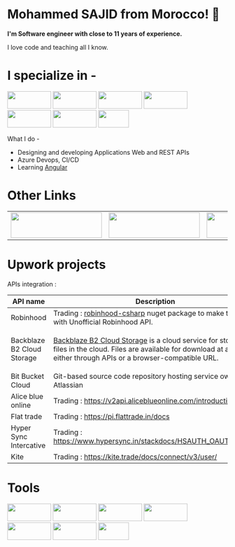 <h1>Mohammed SAJID from Morocco! 👋 </h1>
<p>
  <b> I'm Software engineer with close to 11 years of experience.</b>
</p>
<p>
  I love code and teaching all I know.
</p>

<h1> I specialize in -</h1>
<p align="left">
  <img src="https://milan.milanovic.org/post/a-brief-walk-through-net-ecosystem/featured.jpg" width="100" height="40">
  <img src="https://danpatrascu.com/wp-content/uploads/2019/05/blazorms-675x360.jpg" width="100" height="40">
  <img src="https://static.tildacdn.one/tild6238-3035-4335-a333-306335373139/IMG_3349.jpg" width="100" height="40">
  <img src="https://es7d2pwx9xw.exactdn.com/wp-content/uploads/2021/09/NoSQL.jpg?strip=all&lossy=1&ssl=1" width="100" height="40">
  <img src="https://miro.medium.com/v2/resize:fit:1024/1*tsqlgfBBb32ZLx1Y6bwzKA.jpeg" width="100" height="40">
  <img src="https://assets-global.website-files.com/6411daab15c8848a5e4e0153/659fce6c4c67870a474b854e_bootstrap-1.jpeg" width="100" height="40">
  <img src="https://cdn0.iconfinder.com/data/icons/social-network-9/50/22-512.png" width="70" height="40">
</p>

What I do -
- Designing and developing Applications Web and REST APIs
- Azure Devops, CI/CD
- Learning [Angular](https://angular.io/)
  
<h1>Other Links</h1>
<table style="border:none">
  <tr>
    <td valign="top">
       <a href="https://stackoverflow.com/users/1745795/mohammed-sajid">
        <img src="https://stackoverflow.com/users/flair/1745795.png" width="208" height="58">
       </a>
    </td>
    <td valign="top">
      <a href="https://www.linkedin.com/in/mohammed-sajid-9b185957/">
        <img src="https://logos-world.net/wp-content/uploads/2020/05/Linkedin-Logo.jpg" width="208" height="58">
      </a>
    </td>
    <td valign="top">
      <a href="https://www.upwork.com/freelancers/~01722f77578610a10f">
        <img src="https://assets-global.website-files.com/603fea6471d9d8559d077603/60e5a74547878c8b5a58cb0d_wordmark%20(1).png" width="208" height="58">
      </a>
    </td>
    <td valign="top">
      <a href="https://www.fiverr.com/sajid_mohammed?up_rollout=true">
        <img src="https://techcrunch.com/wp-content/uploads/2021/12/fiverr-header.jpeg" width="208" height="58">
      </a>
    </td>
  </tr>
</table>

<h1>Upwork projects</h1>
APIs integration :

  | API name                    | Description|
  | ----------------------------|-----------|
  | Robinhood                   | Trading : [robinhood-csharp](https://github.com/sajidmohammed88/robinhood-csharp) nuget package to make trades with Unofficial Robinhood API.|
  | Backblaze B2 Cloud Storage  | <p>[Backblaze B2 Cloud Storage](https://www.backblaze.com/b2/docs/) is a cloud service for storing files in the cloud. Files are available for download at any time, either through APIs or a browser-compatible URL.</p>|
  | Bit Bucket Cloud            | Git-based source code repository hosting service owned by Atlassian|
  | Alice blue online           | Trading : https://v2api.aliceblueonline.com/introduction|
  | Flat trade                  | Trading : https://pi.flattrade.in/docs|
  | Hyper Sync Intercative      | Trading : https://www.hypersync.in/stackdocs/HSAUTH_OAUTH_1.0.6/|
  | Kite                        | Trading : https://kite.trade/docs/connect/v3/user/|

<h1>Tools</h1>
<p align="left">
  <img src="https://encrypted-tbn0.gstatic.com/images?q=tbn:ANd9GcScYKKCr9tMP60TykrtKsBT-8MkixC0Di4WnEjtpH0iVg&s" width="100" height="40">
  <img src="https://encrypted-tbn0.gstatic.com/images?q=tbn:ANd9GcTAaPyXEnG-Fac-l7Evk4Krf5ih4flHzI5Dpz2zfE4HLqSAsvr8bv39VU-fKJ3Qq7M1MGY&usqp=CAU" width="100" height="40">
  <img src="https://devblogs.microsoft.com/visualstudio/wp-content/uploads/sites/4/2022/09/devblog-brand-visualstudio2022.png" width="100" height="40">
  <img src="https://giulio.dk/wp-content/uploads/2021/03/SQL-Server.png" width="100" height="40">
  <img src="https://media.dev.to/cdn-cgi/image/width=1080,height=1080,fit=cover,gravity=auto,format=auto/https%3A%2F%2Fdev-to-uploads.s3.amazonaws.com%2Fi%2Fnl5odr3413k5dddlz1dd.png" width="100" height="40">
  <img src="https://sourceforge.net/blog/wp-content/uploads/2013/12/SmartBear-SoapUI-Logo.png" width="100" height="40">
  <img src="https://mms.businesswire.com/media/20231211943255/en/761650/23/postman-logo-vert-2018.jpg" width="70" height="40">
</p>
